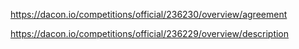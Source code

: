 https://dacon.io/competitions/official/236230/overview/agreement


https://dacon.io/competitions/official/236229/overview/description
 
